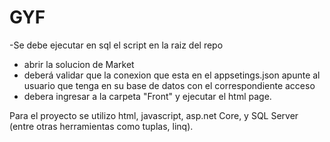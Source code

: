 # GYF
-Se debe ejecutar en sql el script en la raiz del repo
- abrir la solucion de Market
- deberá validar que la conexion que esta en el appsetings.json apunte al usuario que tenga en su base de datos con el correspondiente acceso
- debera ingresar a la carpeta "Front" y ejecutar el html page.

Para el proyecto se utilizo html, javascript, asp.net Core, y SQL Server (entre otras herramientas como tuplas, linq). 